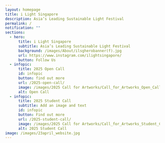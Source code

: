 ```yaml
---
layout: homepage
title: i Light Singapore
description: Asia’s Leading Sustainable Light Festival
permalink: /
notification: ""
sections:
  - hero:
      title: i Light Singapore
      subtitle: Asia’s Leading Sustainable Light Festival
      background: /images/About/ilsgherobanner(f).jpg
      url: https://www.instagram.com/ilightsingapore/
      button: Follow Us
  - infopic:
      title: 2025 Open Call
      id: infopic
      button: find out more
      url: /2025-open-call/
      image: /images/2025 Call for Artworks/Call_for_Artworks_Open_Call__W_.jpg
      alt: Open Call
  - infopic:
      title: 2025 Student Call
      subtitle: Add an image and text
      id: infopic
      button: Find out more
      url: /2025-student-call/
      image: /images/2025 Call for Artworks/Call_for_Artworks_Student_Call__W_.jpg
      alt: 2025 Student Call
image: /images/23april_website.jpg
---
```


